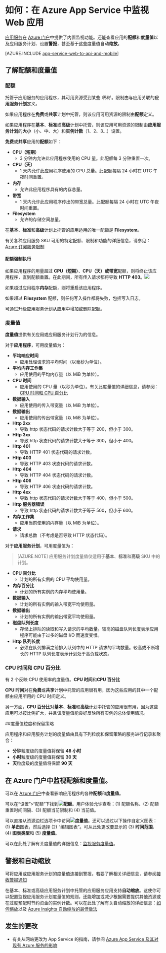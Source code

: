 <properties
	pageTitle="在 Azure App Service 中监视应用"
	description="了解如何使用 Azure 门户在 Azure App Service 中监视应用。"
	services="app-service"
	documentationCenter=""
	authors="btardif"
	manager="wpickett"
	editor="mollybos"/>

<tags
	ms.service="app-service"
	ms.date="07/31/2016"
	wacn.date="09/26/2016"/>

# 如何：在 Azure App Service 中监视 Web 应用

[应用服务](/documentation/articles/app-service-changes-existing-services/)在 [Azure 门户](https://portal.azure.cn)中提供了内置监视功能。还能查看应用的**配额**和**度量值**以及应用服务计划、设置**警报**，甚至基于这些度量值自动**缩放**。

[AZURE.INCLUDE [app-service-web-to-api-and-mobile](../../includes/app-service-web-to-api-and-mobile.md)]

## 了解配额和度量值

### 配额

托管于应用服务的应用程序，其可用资源受到某些 *限制* 。限制由与应用关联的**应用服务计划**定义。

如果应用程序在**免费**或**共享**计划中托管，则该应用可用资源的限制由**配额**定义。

如果应用程序在**基本**、**标准**或**高级**计划中托管，则该应用可用资源的限制由**应用服务计划**的**大小**（小、中、大）和**实例计数**（1、2、3...）设置。

**免费**或**共享**应用的**配额**如下：

* **CPU（短期）**
   * 3 分钟内允许此应用程序使用的 CPU 量。此配额每 3 分钟重置一次。
* **CPU（天）**
   * 1 天内允许此应用程序使用的 CPU 总量。此配额每隔 24 小时在 UTC 午夜时间重置。
* **内存**
   * 允许此应用程序具有的内存总量。
* **带宽**
   * 1 天内允许此应用程序传出的带宽总量。此配额每隔 24 小时在 UTC 午夜时间重置。
* **Filesystem**
   * 允许的存储空间总量。
   
在**基本**、**标准**和**高级**计划上托管的应用适用的唯一配额是 **Filesystem**。

有关各种应用服务 SKU 可用的特定配额、限制和功能的详细信息，请参见：[Azure 订阅服务限制](/documentation/articles/azure-subscription-service-limits/#app-service-limits)

#### 配额强制执行

如果应用程序的用量超过 **CPU（短期）**、**CPU（天）**或**带宽**配额，则将终止该应用程序，直到配额重置。在此期间，所有传入请求都将导致 **HTTP 403**。![][http403]

如果超过应用程序**内存**配额，则将重启该应用程序。

如果超过 **Filesystem** 配额，则任何写入操作都将失败，包括写入日志。

可通过升级应用服务计划从应用中增加或删除配额。

### 度量值

**度量值**提供有关应用或应用服务计划行为的信息。

对于**应用程序**，可用度量值为：

* **平均响应时间**
   * 应用处理请求的平均时间（以毫秒为单位）。
* **平均内存工作集**
   * 应用使用的平均内存量（以 MiB 为单位）。
* **CPU 时间**
   * 应用使用的 CPU 量（以秒为单位）。有关此度量值的详细信息，请参阅：[CPU 时间和 CPU 百分比](#cpu-time-vs-cpu-percentage)
* **数据输入**
   * 应用使用的传入带宽量（以 MiB 为单位）。
* **数据输出**
   * 应用使用的传出带宽量（以 MiB 为单位）。
* **Http 2xx**
   * 导致 http 状态代码的请求计数大于等于 200，但小于 300。
* **Http 3xx**
   * 导致 http 状态代码的请求计数大于等于 300，但小于 400。
* **Http 401**
   * 导致 HTTP 401 状态代码的请求计数。
* **Http 403**
   * 导致 HTTP 403 状态代码的请求计数。
* **Http 404**
   * 导致 HTTP 404 状态代码的请求计数。
* **Http 406**
   * 导致 HTTP 406 状态代码的请求计数。
* **Http 4xx**
   * 导致 http 状态代码的请求计数大于等于 400，但小于 500。
* **Http 服务器错误**
   * 导致 http 状态代码的请求计数大于等于 500，但小于 600。
* **内存工作集**
   * 应用当前使用的内存量（以 MiB 为单位）。
* **请求**
   * 请求总数（不考虑是否导致 HTTP 状态代码）。

对于**应用服务计划**，可用度量值为：

>[AZURE.NOTE] 应用服务计划度量值仅适用于**基本**、**标准**和**高级** SKU 中的计划。

* **CPU 百分比**
   * 计划的所有实例的 CPU 平均使用量。
* **内存百分比**
   * 计划的所有实例的内存平均使用量。
* **数据输入**
   * 计划的所有实例的输入带宽平均使用量。
* **数据输出**
   * 计划的所有实例的输出带宽平均使用量。
* **磁盘队列长度**
   * 存储上排队的读取和写入请求的平均数量。较高的磁盘队列长度表示应用程序可能由于过多的磁盘 I/O 而速度变慢。
* **Http 队列长度**
   * 必须在队列排满之前排入队列中的 HTTP 请求的平均数量。较高或不断增长的 HTTP 队列长度表示计划处于高负载状态。

### <a name="cpu-time-vs-cpu-percentage"></a>CPU 时间和 CPU 百分比
<!-- To do: Fix Anchor (#CPU-time-vs.-CPU-percentage) -->

有 2 个反映 CPU 使用率的度量值。**CPU 时间**和**CPU 百分比**

**CPU 时间**对在**免费**或**共享**计划中托管的应用很有用，因为这些应用的其中一个配额由应用所用的 CPU 时间定义。

另一方面，**CPU 百分比**对**基本**、**标准**和**高级**计划中托管的应用很有用，因为这些应用可以按比例扩大，并且该度量值能良好反映所有实例的总体使用情况。

##度量值粒度和保留策略

应用程序和应用服务计划的度量值由具有下列粒度和保留策略的服务进行记录和聚合：

 * **分钟**粒度级的度量值将保留 **48 小时**
 * **小时**粒度级的度量值将保留 **30 天**
 * **天**粒度级的度量值将保留 **90 天**

## 在 Azure 门户中监视配额和度量值。

可以在 [Azure 门户](https://portal.azure.cn)中查看影响应用程序的各种**配额**和**度量值**。

可以在“设置”>“配额”下找到![][quotas]**配额**。用户体验允许查看：(1) 配额名称、(2) 配额重置时间间隔、(3) 配额当前限制和 (4) 当前值。

可以直接从资源边栏选项卡中访问![][metrics]**度量值**。还可以通过以下操作自定义图表：(1) **单击**图表，然后选择 (2) “编辑图表”。可从此处更改要显示的 (3) **时间范围**、(4) **图表类型**和 (5) **度量值**。

可以在此处了解有关度量值的详细信息：[监视服务度量值](/documentation/articles/insights-how-to-customize-monitoring/)。

## 警报和自动缩放
可将应用或应用服务计划的度量值连接到警报，若要了解相关详细信息，请参阅[接收警报通知](/documentation/articles/insights-receive-alert-notifications/)

在基本、标准或高级应用服务计划中托管的应用服务应用支持**自动缩放**。这使你可以配置监视应用服务计划度量值的规则，还能增加或减少根据需要提供其他资源或在过度预配时节约资金的实例计数。可以在此处了解有关自动缩放的详细信息：[如何缩放](/documentation/articles/insights-how-to-scale/)以及 [Azure Insights 自动缩放的最佳做法](/documentation/articles/insights-autoscale-best-practices/)

## 发生的更改
* 有关从网站更改为 App Service 的指南，请参阅 [Azure App Service 及其对现有 Azure 服务的影响](/documentation/articles/app-service-changes-existing-services/)

[fzilla]: http://go.microsoft.com/fwlink/?LinkId=247914
[vmsizes]: http://go.microsoft.com/fwlink/?LinkID=309169



<!-- Images. -->
[http403]: ./media/web-sites-monitor/http403.png
[quotas]: ./media/web-sites-monitor/quotas.png
[metrics]: ./media/web-sites-monitor/metrics.png

<!---HONumber=Mooncake_0919_2016-->